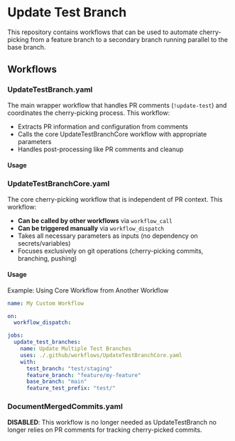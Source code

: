 # Update Test Branch

This repository contains workflows that can be used to automate cherry-picking from a feature branch to a secondary branch running parallel to the base branch.

## Workflows

### UpdateTestBranch.yaml
The main wrapper workflow that handles PR comments (`!update-test`) and coordinates the cherry-picking process. This workflow:
- Extracts PR information and configuration from comments
- Calls the core UpdateTestBranchCore workflow with appropriate parameters
- Handles post-processing like PR comments and cleanup

#### Usage

### UpdateTestBranchCore.yaml
The core cherry-picking workflow that is independent of PR context. This workflow:
- **Can be called by other workflows** via `workflow_call`
- **Can be triggered manually** via `workflow_dispatch` 
- Takes all necessary parameters as inputs (no dependency on secrets/variables)
- Focuses exclusively on git operations (cherry-picking commits, branching, pushing)

#### Usage
Example: Using Core Workflow from Another Workflow

```yaml
name: My Custom Workflow

on:
  workflow_dispatch:

jobs:
  update_test_branches:
    name: Update Multiple Test Branches
    uses: ./.github/workflows/UpdateTestBranchCore.yaml
    with:
      test_branch: "test/staging"
      feature_branch: "feature/my-feature" 
      base_branch: "main"
      feature_test_prefix: "test/"
```

### DocumentMergedCommits.yaml
**DISABLED**: This workflow is no longer needed as UpdateTestBranch no longer relies on PR comments for tracking cherry-picked commits.
